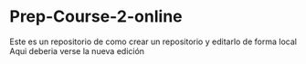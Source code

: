 # Prep-Course-2-online
Este es un repositorio de como crear un repositorio y editarlo de forma local
Aqui deberia verse la nueva edición